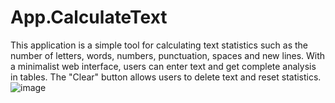 # App.CalculateText
This application is a simple tool for calculating text statistics such as the number of letters, words, numbers, punctuation, spaces and new lines. With a minimalist web interface, users can enter text and get complete analysis in tables. The "Clear" button allows users to delete text and reset statistics.
![image](https://github.com/AdRavi89/App.CalculateText/assets/122881309/f55e8397-703f-4b7a-a974-f02b8d4088f7)
